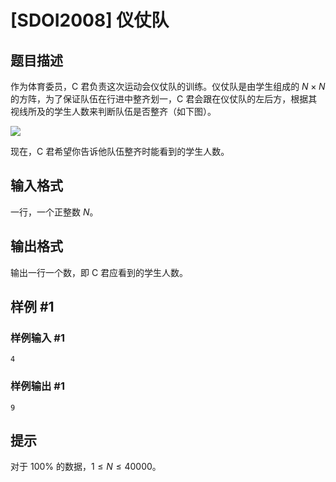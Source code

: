 # [SDOI2008] 仪仗队

## 题目描述

作为体育委员，C 君负责这次运动会仪仗队的训练。仪仗队是由学生组成的 $N \times N$ 的方阵，为了保证队伍在行进中整齐划一，C 君会跟在仪仗队的左后方，根据其视线所及的学生人数来判断队伍是否整齐（如下图）。

![](https://cdn.luogu.com.cn/upload/pic/1149.png)

现在，C 君希望你告诉他队伍整齐时能看到的学生人数。

## 输入格式

一行，一个正整数 $N$。

## 输出格式

输出一行一个数，即 C 君应看到的学生人数。

## 样例 #1

### 样例输入 #1
```
4
```

### 样例输出 #1

```
9
```

## 提示

对于 $100 \%$ 的数据，$1 \le N \le 40000$。
